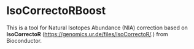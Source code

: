 # IsoCorrectoRBoost
This is a tool for Natural Isotopes Abundance (NIA) correction based on **IsoCorrectoR** (https://genomics.ur.de/files/IsoCorrectoR/.) from Bioconductor. 
